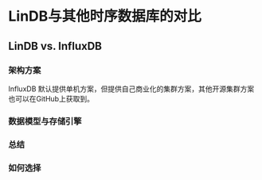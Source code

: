 # LinDB与其他时序数据库的对比

## LinDB vs. InfluxDB
### 架构方案
InfluxDB 默认提供单机方案，但提供自己商业化的集群方案，其他开源集群方案也可以在GitHub上获取到。

### 数据模型与存储引擎

### 总结

### 如何选择
